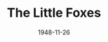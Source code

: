 ---
title: The Little Foxes
date: 1948-11-26
closing_date: 1948-12-03
layout: productions
playbill:
Theatre: Theatre Jacksonville
Venue: Little Theatre
cast:
- Birdie Hubbard: Betty Francine Taylor
- Leo Hubbard: Charles K. Pait
- Horace Giddens: Donald Campbell
- William Marshall: Gordon N. Taylor
- Cal: Jack Harrell
- Regina Giddens: Jocelyn Brown
- Addie: Julia C. Tyler
- Benjamin Hubbard: Paul Fitzgerald, Jr.
- Oscar Hubbard: Walter Feuer
- Alexandra Giddens: Yvonne Peairs
crew:
- Director: Paul E. Geisenhof
- Stage Manager: Ruth Buell
- Set Design: Duke LeBrun
- Assistant Stage Manager: Natalie Clarke
- Scene painting and construction:
  - Bill Gibbs
  - C. Eugene Sayre
  - David Salter
  - Deborah Benson
  - Ed Keisling
  - Karen O'Shaughnessy
  - Louise Peairs
  - Peggy Long
  - Vonnie Patton
- Costume assistant:
  - Cynthia Walker
  - Karen O'Shaughnessy
  - Lilian Craig
  - Margie Hinck
  - Polly Clendenning
- Properties: Mary Lee Lindenthaler
- Properties Assistant:
  - Dorothy Eismann
  - Polly Clendenning
- Make-up assistant:
  - Elmo Lehman
  - Louise Elkins
  - Mickey Meischner
  - Roy Meischner
  - Su Hawkins
  - Vonnie Patton
- Lighting controls: Mickey Mills
understudies:
orchestra:
external_links:
---